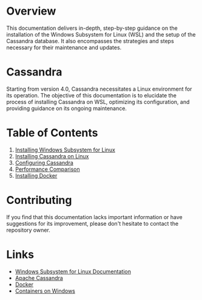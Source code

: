 # Overview

This documentation delivers in-depth, step-by-step guidance on the installation of the Windows Subsystem for Linux (WSL) and the setup of the Cassandra database. It also encompasses the strategies and steps necessary for their maintenance and updates.

# Cassandra

Starting from version 4.0, Cassandra necessitates a Linux environment for its operation. The objective of this documentation is to elucidate the process of installing Cassandra on WSL, optimizing its configuration, and providing guidance on its ongoing maintenance.

# Table of Contents

1. [Installing Windows Subsystem for Linux](wsl/README.md)
2. [Installing Cassandra on Linux](cassandra-on-linux/README.md)
3. [Configuring Cassandra](configure-cassandra/README.md)
4. [Performance Comparison](performance/README.md)
5. [Installing Docker](docker/README.md)

# Contributing

If you find that this documentation lacks important information or have suggestions for its improvement, please don't hesitate to contact the repository owner.

# Links

* [Windows Subsystem for Linux Documentation](https://learn.microsoft.com/en-us/windows/wsl)
* [Apache Cassandra](https://cassandra.apache.org)
* [Docker](https://www.docker.com)
* [Containers on Windows](https://learn.microsoft.com/en-us/virtualization/windowscontainers)